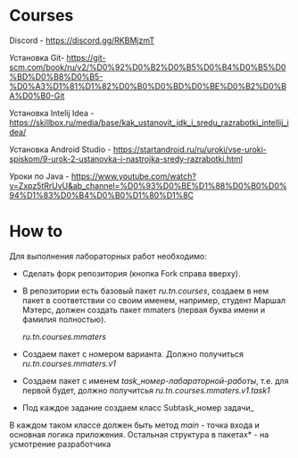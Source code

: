 # Courses

Discord - https://discord.gg/RKBMjzmT

Установка Git- https://git-scm.com/book/ru/v2/%D0%92%D0%B2%D0%B5%D0%B4%D0%B5%D0%BD%D0%B8%D0%B5-%D0%A3%D1%81%D1%82%D0%B0%D0%BD%D0%BE%D0%B2%D0%BA%D0%B0-Git

Установка Intelij Idea - https://skillbox.ru/media/base/kak_ustanovit_jdk_i_sredu_razrabotki_intellij_idea/

Установка Android Studio - https://startandroid.ru/ru/uroki/vse-uroki-spiskom/9-urok-2-ustanovka-i-nastrojka-sredy-razrabotki.html

Уроки по Java - https://www.youtube.com/watch?v=Zxpz5tRrUvU&ab_channel=%D0%93%D0%BE%D1%88%D0%B0%D0%94%D1%83%D0%B4%D0%B0%D1%80%D1%8C

# How to

Для выполнения лабораторных работ необходимо:
- Сделать форк репозитория (кнопка Fork справа вверху).
- В репозитории есть базовый пакет *ru.tn.courses*, создаем в нем пакет в соответствии со своим именем,
например, студент Маршал Мэтерс, должен создать пакет mmaters (первая буква имени и фамилия полностью).

    *ru.tn.courses.mmaters*

- Cоздаем пакет с номером варианта. Должно получиться
  *ru.tn.courses.mmaters.v1*
- Создаем пакет c именем *task_номер-лабараторной-работы*, т.е. для первой будет, должно получитсья
  *ru.tn.courses.mmaters.v1.task1*
- Под каждое задание создаем класс Subtask_номер задачи_
        
В каждом таком классе должен быть метод *main* - точка входа и основная логика приложения.
Остальная структура в пакетах* - на усмотрение разработчика
